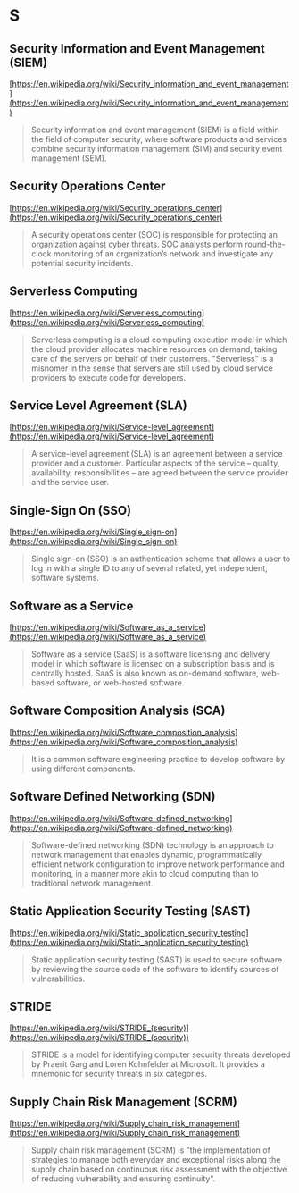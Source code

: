 # S

## Security Information and Event Management (SIEM)

[https://en.wikipedia.org/wiki/Security_information_and_event_management](https://en.wikipedia.org/wiki/Security_information_and_event_management)

> Security information and event management (SIEM) is a field within the field of computer security, where software products and services combine security information management (SIM) and security event management (SEM).

## Security Operations Center

[https://en.wikipedia.org/wiki/Security_operations_center](https://en.wikipedia.org/wiki/Security_operations_center)

> A security operations center (SOC) is responsible for protecting an organization against cyber threats. SOC analysts perform round-the-clock monitoring of an organization’s network and investigate any potential security incidents.

## Serverless Computing

[https://en.wikipedia.org/wiki/Serverless_computing](https://en.wikipedia.org/wiki/Serverless_computing)

> Serverless computing is a cloud computing execution model in which the cloud provider allocates machine resources on demand, taking care of the servers on behalf of their customers. "Serverless" is a misnomer in the sense that servers are still used by cloud service providers to execute code for developers.

## Service Level Agreement (SLA)

[https://en.wikipedia.org/wiki/Service-level_agreement](https://en.wikipedia.org/wiki/Service-level_agreement)

> A service-level agreement (SLA) is an agreement between a service provider and a customer. Particular aspects of the service – quality, availability, responsibilities – are agreed between the service provider and the service user.

## Single-Sign On (SSO)

[https://en.wikipedia.org/wiki/Single_sign-on](https://en.wikipedia.org/wiki/Single_sign-on)

> Single sign-on (SSO) is an authentication scheme that allows a user to log in with a single ID to any of several related, yet independent, software systems.

## Software as a Service

[https://en.wikipedia.org/wiki/Software_as_a_service](https://en.wikipedia.org/wiki/Software_as_a_service)

> Software as a service (SaaS) is a software licensing and delivery model in which software is licensed on a subscription basis and is centrally hosted. SaaS is also known as on-demand software, web-based software, or web-hosted software.

## Software Composition Analysis (SCA)

[https://en.wikipedia.org/wiki/Software_composition_analysis](https://en.wikipedia.org/wiki/Software_composition_analysis)

> It is a common software engineering practice to develop software by using different components.

## Software Defined Networking (SDN)

[https://en.wikipedia.org/wiki/Software-defined_networking](https://en.wikipedia.org/wiki/Software-defined_networking)

> Software-defined networking (SDN) technology is an approach to network management that enables dynamic, programmatically efficient network configuration to improve network performance and monitoring, in a manner more akin to cloud computing than to traditional network management.

## Static Application Security Testing (SAST)

[https://en.wikipedia.org/wiki/Static_application_security_testing](https://en.wikipedia.org/wiki/Static_application_security_testing)

> Static application security testing (SAST) is used to secure software by reviewing the source code of the software to identify sources of vulnerabilities.

## STRIDE

[https://en.wikipedia.org/wiki/STRIDE_(security)](https://en.wikipedia.org/wiki/STRIDE_(security))

> STRIDE is a model for identifying computer security threats developed by Praerit Garg and Loren Kohnfelder at Microsoft. It provides a mnemonic for security threats in six categories.

## Supply Chain Risk Management (SCRM)

[https://en.wikipedia.org/wiki/Supply_chain_risk_management](https://en.wikipedia.org/wiki/Supply_chain_risk_management)

> Supply chain risk management (SCRM) is "the implementation of strategies to manage both everyday and exceptional risks along the supply chain based on continuous risk assessment with the objective of reducing vulnerability and ensuring continuity".
